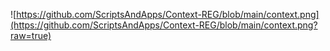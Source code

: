 ![https://github.com/ScriptsAndApps/Context-REG/blob/main/context.png](https://github.com/ScriptsAndApps/Context-REG/blob/main/context.png?raw=true)
